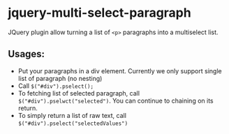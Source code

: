 # jquery-multi-select-paragraph
 JQuery plugin allow turning a list of `<p>` paragraphs into a multiselect list. 
## Usages:
 - Put your paragraphs in a div element. Currently we only support single list of paragraph (no nesting)
 - Call `$("#div").pselect();`
 - To fetching list of selected paragraph, call `$("#div").pselwct("selected")`. You can continue to chaining on its return.
 - To simply return a list of raw text, call `$("#div").pselect("selectedValues")`

